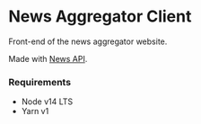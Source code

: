 # News Aggregator Client

Front-end of the news aggregator website.

Made with [News API](https://newsapi.org).

### Requirements

- Node v14 LTS
- Yarn v1
